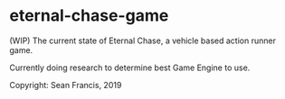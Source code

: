 # eternal-chase-game
(WIP) The current state of Eternal Chase, a vehicle based action runner game.

Currently doing research to determine best Game Engine to use.

Copyright: Sean Francis, 2019
